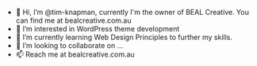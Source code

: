 - 👋 Hi, I’m @tim-knapman, currently I'm the owner of BEAL Creative. You can find me at bealcreative.com.au
- 👀 I’m interested in WordPress theme development
- 🌱 I’m currently learning Web Design Principles to further my skills.
- 💞️ I’m looking to collaborate on ...
- 📫 Reach me at bealcreative.com.au

<!---
tim-knapman/tim-knapman is a ✨ special ✨ repository because its `README.md` (this file) appears on your GitHub profile.
You can click the Preview link to take a look at your changes.
--->
